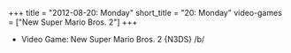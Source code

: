 +++
title = "2012-08-20: Monday"
short_title = "20: Monday"
video-games = ["New Super Mario Bros. 2"]
+++


* Video Game: New Super Mario Bros. 2 {N3DS} /b/
